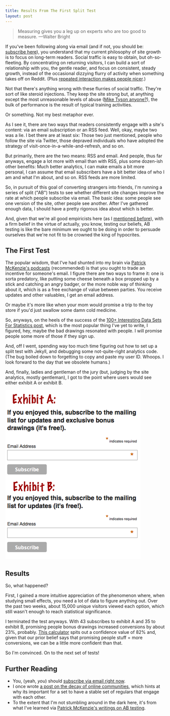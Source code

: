 ```yaml
---
title: Results From The First Split Test
layout: post
---
```


> Measuring gives you a leg up on experts who are too good to measure.
<span id="quote-attribute">—Walter Bright</span>

If you've been following along via email (and if not, you should be: [subscribe
here](http://eepurl.com/Ufpgr)), you understand that my current philosophy of site growth is to focus on
long-term readers. Social traffic is easy to obtain, but oh-so-fleeting. By concentrating on returning visitors, I can build a sort of relationship
with you, the gentle reader, and focus on consistent, steady growth,
instead of the occasional dizzying flurry of activity when something takes off
on Reddit. (Plus
[repeated interaction makes people nicer](http://rs.io/2014/02/26/why-online-communities-decay-over-time.html).)

Not that there's anything wrong with these flurries of social traffic. They're
sort of like steroid injections. They keep the site strong but, at anything
except the most unreasonable levels of abuse ([Mike Tyson anyone?](http://rs.io/2014/03/16/mike-tyson-and-steroids.html)), the bulk of
performance is the result of typical training activities.

Or something. Not my best metaphor ever.

As I see it, there are two ways that readers consistently engage with a site's
content: via an email subscription or an RSS feed. Well, okay, maybe two was a
lie. I bet there are at least six: Those two just mentioned, people who follow the site via
Twitter, those depraved individuals who have adopted the strategy of
visit-once-in-a-while-and-refresh, and so on.

But primarily, there are the two means: RSS and email. And people, thus far
anyways, engage a lot more with email than with RSS, plus some dozen-ish other
benefits: Much better analytics, I can make emails a bit more personal, I can
assume that email subscribers have a bit better idea of who I am and what I'm
about, and so on. RSS feeds are more limited.

So, in pursuit of this goal of converting strangers into friends, I'm running a
series of split ("AB") tests to see whether different site changes improve the
rate at which people subscribe via email. The basic idea: some
people see one version of the site, other people see another. After I've
gathered enough data, I should have a pretty rigorous idea about which is
better.

And, given that we're all good empiricists here (as I
[mentioned before](http://rs.io/2014/05/16/woah-dangerous-jobs.html)), with a
firm belief in the virtue of actually, you know, testing our beliefs, AB testing is like
the bare minimum we ought to be doing in order to persuade ourselves that we're
not fit to be crowned the king of hypocrites.

## The First Test

The popular wisdom, that I've had shunted into my brain via [Patrick McKenzie's
podcasts](http://www.kalzumeus.com/category/podcasts/) (recommended) is that you ought to trade an incentive for someone's
email. I figure there are two ways to frame it: one is sorta predatory, like
putting some cheese beneath a box propped up by a stick and catching an angry
badger, or the more noble way of thinking about it, which is as a free exchange
of value between parties. You receive updates and other valuables, I get an
email address.

Or maybe it's more like when your mom would promise a trip to the toy store if
you'd just swallow some damn cold medicine.

So, anyways, on the heels of the success of
the [100+ Interesting Data Sets For Statistics post](http://rs.io/2014/05/29/list-of-data-sets.html),
which is the most popular thing I've yet to write, I figured, hey,
maybe the bad drawings resonated with people. I will promise people some more of
those if they sign up.

And, off I went, spending way too much time figuring out how to set up a split
test with Jekyll, and debugging some not-quite-right analytics code. (The bug
boiled down to forgetting to copy and paste my user ID. Whoops. I look forward to the
day that we obsolete humans.)

And, finally, ladies and gentleman of the jury (but, judging by the site
analytics, mostly gentleman), I got to the point where users would see either
exhibit A or exhibit B.

![Picture two options from the first AB test.](/img/ab-test-1.png)

## Results

So, what happened?

First, I gained a more intuitive appreciation of the phenomenon where, when studying
small effects, you need a lot of data to figure anything out. Over the past two
weeks, about 15,000 unique visitors viewed each option, which still wasn't enough to reach
statistical significance.

I terminated the test anyways. With 43 subscribes to exhibit A and 35 to exhibit
B, promising people bonus drawings increased conversions by about 23%,
probably. [This calculator](http://getdatadriven.com/ab-significance-test) spits
out a confidence value of 82% and, given that our prior belief says that
promising people stuff = more conversions, we can be a little more confident
than that.

So I'm convinced. On to the next set of tests!

## Further Reading
* You, (yeah, *you*) should [subscribe via email right now](http://eepurl.com/Ufpgr).
* I once wrote
  [a post on the decay of online communities](http://rs.io/2014/02/26/why-online-communities-decay-over-time.html),
  which hints at why its important for a set to have a stable set of regulars that engage with each
  other. 
* To the extent that I'm not stumbling around in the dark here, it's from what
  I've learned via [Patrick McKenzie's writings on AB testing](http://www.kalzumeus.com/category/ab-testing/).
